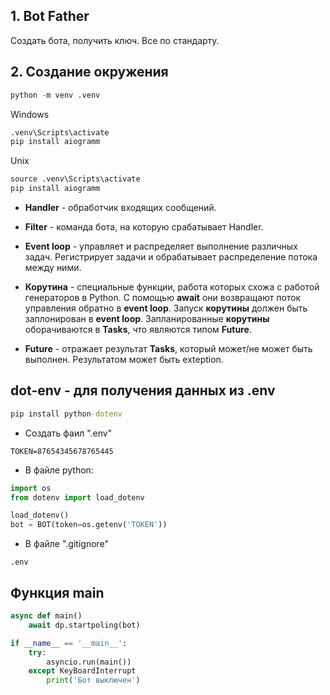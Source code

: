 ## 1. Bot Father

Создать бота, получить ключ. Все по стандарту.

## 2. Создание окружения

``` python
python -m venv .venv
```

Windows
```python
.venv\Scripts\activate
pip install aiogramm
```

Unix
```python
source .venv\Scripts\activate
pip install aiogramm
```

- **Handler** - обработчик входящих сообщений.
- **Filter** - команда бота, на которую срабатывает Handler.
- **Event loop** - управляет и распределяет выполнение различных задач. Регистрирует задачи и обрабатывает распределение потока между ними.
- **Корутина** - специальные функции, работа которых схожа с работой генераторов в Python. С помощью **await** они возвращают поток управления обратно в **event loop**. Запуск **корутины** должен быть заплонирован в **event loop**. Запланированные **корутины** оборачиваются в **Tasks**, что являются типом **Future**.

- **Future** - отражает результат **Tasks**, который может/не может быть выполнен. Результатом может быть exteption.

## dot-env - для получения данных из .env

```cmd
pip install python-dotenv
```

- Создать фаил ".env"
```env
TOKEN=87654345678765445
```

- В файле python:
```python
import os
from dotenv import load_dotenv

load_dotenv()
bot = BOT(token=os.getenv('TOKEN'))
```

- В файле ".gitignore"
```gitignore
.env
```

## Функция main

```python
async def main()
	await dp.startpoling(bot)

if __name__ == '__main__':
	try:
		asyncio.run(main())
	except KeyBoardInterrupt
		print('Бот выключен')	
```

